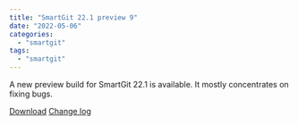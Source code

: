 ```yaml
---
title: "SmartGit 22.1 preview 9"
date: "2022-05-06"
categories: 
  - "smartgit"
tags: 
  - "smartgit"
---
```


A new preview build for SmartGit 22.1 is available. It mostly concentrates on fixing bugs.

[Download](http://www.syntevo.com/smartgit/preview) [Change log](http://www.syntevo.com/smartgit/changelog-eap.txt)
